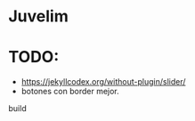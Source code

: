 # Juvelim

# TODO:
- https://jekyllcodex.org/without-plugin/slider/
- botones con border mejor.

build

